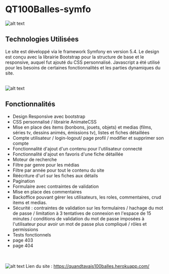 # QT100Balles-symfo

![alt text](https://i.ibb.co/Z1b8gDc/screen-qt100b.png)

## Technologies Utilisées
Le site est développé via le framework Symfony en version 5.4. Le design est conçu avec la librairie Bootstrap pour la structure de base et le responsive, auquel fut ajouté du CSS personnalisé. Javascript a été utilisé pour les besoins de certaines fonctionnalités et les parties dynamiques du site.
<br><br>

![alt text](<img src="https://i.ibb.co/0Dbd6zV/batman-fiche.png" alt="batman-fiche" border="0" />)

## Fonctionnalités
* Design Responsive avec bootstrap
* CSS personnalisé / librairie AnimateCSS
* Mise en place des items (bonbons, jouets, objets) et medias (films, séries tv, dessins animés, émissions tv), listes et fiches détaillées
* Compte utilisateur / login-logout/ page profil / modifier et supprimer son compte
* Fonctionnalité d'ajout d'un contenu pour l'utilisateur connecté
* Fonctionnalité d'ajout en favoris d'une fiche détaillée
* Moteur de recherche
* Filtre par genre pour les médias
* Filtre par année pour tout le contenu du site
* Réécriture d'url sur les fiches aux détails
* Pagination 
* Formulaire avec contraintes de validation 
* Mise en place des commentaires 
* Backoffice pouvant gérer les utilisateurs, les roles, commentaires, crud items et medias.
* Sécurité : contraintes de validation sur les formulaires / hachage du mot de passe / limitation à 3 tentatives de connexion en l'espace de 15 minutes / conditions de validation du mot de passe imposées à l'utilisateur pour avoir un mot de passe plus compliqué / rôles et permissions
* Tests fonctionnels
* page 403
* page 404

<br><br>
![alt text](https://i.ibb.co/Z1DS8Nt/qt100balles-liste.png)
Lien du site : https://quandtavais100balles.herokuapp.com/
